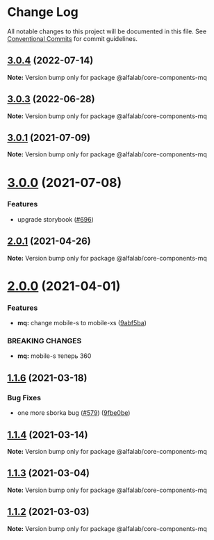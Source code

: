 # Change Log

All notable changes to this project will be documented in this file.
See [Conventional Commits](https://conventionalcommits.org) for commit guidelines.

## [3.0.4](https://github.com/core-ds/core-components/compare/@alfalab/core-components-mq@3.0.3...@alfalab/core-components-mq@3.0.4) (2022-07-14)

**Note:** Version bump only for package @alfalab/core-components-mq





## [3.0.3](https://github.com/core-ds/core-components/compare/@alfalab/core-components-mq@3.0.2...@alfalab/core-components-mq@3.0.3) (2022-06-28)

**Note:** Version bump only for package @alfalab/core-components-mq





## [3.0.1](https://github.com/core-ds/core-components/compare/@alfalab/core-components-mq@3.0.0...@alfalab/core-components-mq@3.0.1) (2021-07-09)

**Note:** Version bump only for package @alfalab/core-components-mq





# [3.0.0](https://github.com/core-ds/core-components/compare/@alfalab/core-components-mq@2.0.1...@alfalab/core-components-mq@3.0.0) (2021-07-08)


### Features

* upgrade storybook ([#696](https://github.com/core-ds/core-components/issues/696))

## [2.0.1](https://github.com/core-ds/core-components/compare/@alfalab/core-components-mq@2.0.0...@alfalab/core-components-mq@2.0.1) (2021-04-26)

**Note:** Version bump only for package @alfalab/core-components-mq





# [2.0.0](https://github.com/core-ds/core-components/compare/@alfalab/core-components-mq@1.1.6...@alfalab/core-components-mq@2.0.0) (2021-04-01)


### Features

* **mq:** change mobile-s to mobile-xs ([9abf5ba](https://github.com/core-ds/core-components/commit/9abf5bada45287a786610dd6cce7cc047d779012))


### BREAKING CHANGES

* **mq:** mobile-s теперь 360





## [1.1.6](https://github.com/core-ds/core-components/compare/@alfalab/core-components-mq@1.1.4...@alfalab/core-components-mq@1.1.6) (2021-03-18)


### Bug Fixes

* one more sborka bug ([#579](https://github.com/core-ds/core-components/issues/579)) ([9fbe0be](https://github.com/core-ds/core-components/commit/9fbe0beca56ec5971de78b3f6cda25305b260efc))





## [1.1.4](https://github.com/core-ds/core-components/compare/@alfalab/core-components-mq@1.1.3...@alfalab/core-components-mq@1.1.4) (2021-03-14)

**Note:** Version bump only for package @alfalab/core-components-mq





## [1.1.3](https://github.com/core-ds/core-components/compare/@alfalab/core-components-mq@1.1.2...@alfalab/core-components-mq@1.1.3) (2021-03-04)

**Note:** Version bump only for package @alfalab/core-components-mq





## [1.1.2](https://github.com/core-ds/core-components/compare/@alfalab/core-components-mq@1.1.1...@alfalab/core-components-mq@1.1.2) (2021-03-03)


**Note:** Version bump only for package @alfalab/core-components-mq
